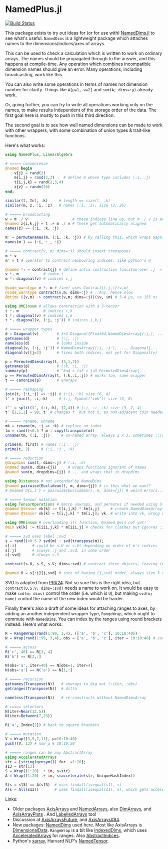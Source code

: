 # NamedPlus.jl

[![Build Status](https://travis-ci.org/mcabbott/NamedPlus.jl.svg?branch=master)](https://travis-ci.org/mcabbott/NamedPlus.jl)

This package exists to try out ideas for (or for use with) [NamedDims.jl](https://github.com/invenia/NamedDims.jl)
to see what's useful. `NamedDims` is a lightweight package which attaches names to the 
dimensions/indices/axes of arrays. 

This can be used to check a calculation which is written to work on ordinary arrays.
The names should be propagated through to the answer, and this happens at compile-time.
Any operation which combines incompatible dimension names should give an error.
Many operations, including broadcasting, work like this.

You can also write some operations in terms of names not dimension number
for clarity. Things like `A[μ=1, ν=2]` and `sum(A; dims=:μ)` already work.

Or, going further, you can try to write all operations working only on the names, 
to make results independent of the storage order of the data.
The first goal here is mostly to push in this third direction. 

The second goal is to see how well named dimensions can be made to work with other wrappers,
with some combination of union types & trait-like functions.

Here's what works: 

```julia
using NamedPlus, LinearAlgebra

# ===== convenience
@named begin
    v{j} = rand(3)
    m{i,j} = rand(2,3)    # define m whose type includes (:i, :j)
    t{i,j,k} = rand(2,3,4)
    z{z} = randn(26)
end;

similar(t, Int, :k)     # length == size(t, :k)
similar(m, z, :i, :z)   # names (:i, :z), size (2, 26)

# ===== broadcasting
w = m ./ v'                   # these indices line up, but m ./ v is an error
@named z{i,k,j} = t .+ m ./ v # these get automatically aligned
names(z) == (:i, :k, :j)

m′ = permutenames(m, (:i, :k, :j)) # by calling this, which wraps GapView{T,3,(1,0,2),(1,3),...
names(m′) == (:i, :_, :j)

# ===== contract(v, m; dims=:j) should insert transposes
m * v
m' ⊙ t # operator to contract neibouring indices, like python's @

@named *ⱼ = contract{j} # define infix contraction funciton over :j  <-- BROEKN
v *ⱼ m           # index i
m *ⱼ diagonal(v) # indices i,j

@code_warntype v *ⱼ m # fine! uses Contract{(:j,)}(v,m)
@code_warntype contract(v,m; dims=:j) # ::Any, hence slow
@btime ((v,m) -> contract(v,m; dims=:j))($v, $m) # 5.4 μs, vs 155 ns

using OMEinsum # allows contraction with a 3-tensor
t *ⱼ m           # indices i,k
t *ⱼ diagonal(v) # indices i,k
t *ⱼ diagonal(v, (:j, :j′)) # indices i,k,j′

# ===== wrapper types
d = Diagonal(v)        # 3×3 Diagonal{Float64,NamedDimsArray{(:j,), ...
getnames(d)            # (:j, :j)
nameless(d)            # looks inside
diagonal(v, (:j, :j′)) # NamedDimsArray{(:j, :j′), ..., Diagonal{...
diagonal(v)[j=2]       # fixes both indices, not yet for Diagonal(v)

p = PermutedDimsArray(t, (3,1,2))
getnames(p)            # (:k, :i, :j)
summary(p)             # "k≤4 × i≤2 × j≤3 PermutedDimsArray{...
p == PermutedDimsArray(t, (:k,:i,:j)) # works too, same wrapper
t == canonise(p)       # unwraps

# ===== reshaping
join(t, (:i,:j) => :ij) # (:ij, :k) size (6, 4)
t′ = join(t, :i,:k)     # (:j, Symbol("i⊗k")) size (3, 8)

t′′ = split(t′, (:i,:k), (2,4)) # (:j, :i, :k) size (3, 2, 4)
t′′[1,1,1] = 99; t′ # changes t′ but not t, as non-adjacent join needed permutedims

# ===== rename, unname
mk = rename(m, :j => :k) # replace an index
tm = rand()<0.5 ? m : copy(transpose(m))
unname(tm, (:i, :j))     # un-named array, always 2 x 3, sometimes ::Transpose

prime(m, first) # names (:i′, :j)
prime(t, 2)     # (:i, :j′, :k)

# ===== reduction
@dropdims sum(t, dims=:j) # (:i, :k)
@named sum(m, dims={j})     # wraps functions ignorant of names
@named sum(m, dropdims={j}) # ... and wraps that in dropdims

using Distances # not extended by NamedDims
@named pairwise(Euclidean(), m, dims={j}) # is this what we want?
# @named D{i,i′} = pairwise(Euclidean(), m, dims={j}) # weird errors...

# ===== tensor notation
using TensorOperations # macro unwraps, and permutes if needed using Strided 
@named @tensor vk[k] := t[i,j,k] * tm[i,j]     # create NamedDimsArray{(:k,)
@named @tensor vk[k] = t[i,j,k] * tm[i,j]; vk  # write into vk, wrong return type :(

using OMEinsum # overloading its function, @named @ein not yet! 
@ein vk[k] := t[iii,j,k] * m[iii,j] # checks for clashes but ignores :iii

# ===== svd uses label :svd
s = rand()<0.5 ? svd(m) : svd(transpose(m));
s[:i]       # could be s.U or s.Vt depending on order of m's indices
s[:j]       # always :j and :svd, in some order
s[:svd]     # always s.S

contract(s.U, s.S, s.V; dims=:svd) # contract three objects, leaving indices i & j ## BROKEN

@named U = s[:j]{j,svd} # sure of having (j,svd) order, always size 3 x 2, sometimes ::Transpose
```

SVD is adapted from [PR#24](https://github.com/invenia/NamedDims.jl/pull/24). 
Not so sure this is the right idea, but `contract(U,S,V; dims=:svd)` needs a name to work on.
It would be easy to make `svd(m; dims)` control the order (i.e. which is `U`), 
but making `svd(m; name)` control the name of the new index would be harder. 

Finally there's also a draft of some ideas for attaching ranges to axes, 
by adding an another independent wrapper type, `RangeWrap`,
which ought to commute with `NamedDims`.
You can index by the ranges using round brackets instead. Here's what works:

```julia
R = RangeWrap(rand(1:99, 3,4), (['a', 'b', 'c'], 10:10:40))
N = Wrap(rand(1:99, 3,4), obs = ['a', 'b', 'c'], iter = 10:10:40) # combined constructor

# ===== access
R('c', 40) == R[3, 4]
R('b') == R[2,:]

N(obs='a', iter=40) == N[obs=1, iter=4]
N(obs='a') == N('a') == N[1,:]

# ===== recursion
getnames(Transpose(N))   # unwraps to dig out (:iter, :obs)
getranges(Transpose(N))  # ditto

nameless(Transpose(N))   # re-constructs without NamedDimsArray

# ===== selectors
N(iter=Near(12.5))
N(iter=Between(7,23))

R('a', Index[2]) # back to square brackets

# ===== mutation
V = Wrap([3,5,7,11], μ=10:10:40)
push!(V, 13) # now μ ∈ 10:10:50

# ===== ranges can be any AbstractArray
using AcceleratedArrays
str = [string(gensym()) for _=1:20];
s13 = str[13]
S = Wrap((1:20) .+ im, s=str)
A = Wrap((1:20) .+ im, s=accelerate(str, UniqueHashIndex))

S(s = s13) == A(s13)  # uses findall(isequal(s1), s)
A(s = All(s13))       # uses findall(isequal(s1), s), which gets accelerated
```

Links:
* Older packages [AxisArrays](https://github.com/JuliaArrays/AxisArrays.jl) and 
  [NamedArrays](https://github.com/davidavdav/NamedArrays.jl),
  also [DimArrays](https://github.com/mcabbott/DimArrays.jl), 
  and [AxisArrayPlots](https://github.com/jw3126/AxisArrayPlots.jl) .
  And [LabelledArrays](https://github.com/JuliaDiffEq/LabelledArrays.jl) too!
* Discussion at [AxisArraysFuture](https://github.com/JuliaCollections/AxisArraysFuture/issues/1), and [AxisArrays#84](https://github.com/JuliaArrays/AxisArrays.jl/issues/84). 
* New packages: [NamedDims](https://github.com/invenia/NamedDims.jl) used here.
  Most like AxisArrays is [DimensionalData](https://github.com/rafaqz/DimensionalData.jl).
  `RangeWrap` is a bit like [IndexedDims](https://github.com/invenia/IndexedDims.jl),
  which uses [AcceleratedArrays](https://github.com/andyferris/AcceleratedArrays.jl) for ranges.
  Also [AbstractIndices](https://github.com/Tokazama/AbstractIndices.jl).
* Python's [xarray](http://xarray.pydata.org/en/stable/), 
  Harvard NLP's [NamedTensor](http://nlp.seas.harvard.edu/NamedTensor). 

